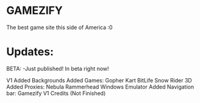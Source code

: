 # GAMEZIFY
The best game site this side of America :0

# Updates:
BETA:
-Just published! In beta right now!

V1
Added Backgrounds
Added Games:
  Gopher Kart
  BitLife
  Snow Rider 3D
Added Proxies:
  Nebula
  Rammerhead
  Windows Emulator
Added Navigation bar:
  Gamezify V1
  Credits (Not Finished)


